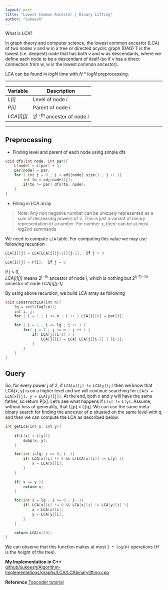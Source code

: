```yaml
---
layout: post
title: "Lowest Common Ancestor | Binary Lifting"
author: "Sukeesh"
---
```


What is LCA?

In graph theory and computer science, the lowest common ancestor (LCA) of two nodes v and w in a tree or directed acyclic graph (DAG) T is the lowest (i.e. deepest) node that has both v and w as descendants, where we define each node to be a descendant of itself (so if v has a direct connection from w, w is the lowest common ancestor).

LCA can be found in _logN_ time with _N * logN_ preprocessing.

---------

Variable | Description
------------- |---------
_L[i]_    | Level of node _i_ 
_P[i]_    | Parent of node _i_
_LCA[i][j]_ | 2<sup>j -th</sup> ancestor of node _i_


----------

## Preprocessing

* Finding level and parent of each node using simple dfs

```cpp
void dfs(int node, int par){
    L[node] = L[par] + 1;
    par[node] = par;
    for ( int j = 0 ; j < adj[node].size() ; j ++ ){
        int to = adj[node][j];
        if(to != par) dfs(to, node);
    }
}
```

* Filling in LCA array

> Note: Any non negative number can be uniquely represented as a sum of decreasing powers of 2. This is just a variant of binary representation of a number. For number x, there can be at most log2(x) summands

We need to compute `LCA` table. For computing this value we may use following recursion

```cpp
LCA[i][j] = LCA[LCA[i][j-1]][j-1],  if j > 0
----
LCA[i][j] = P[i],  if j = 0
```

if j > 0,<br> _LCA[i][j]_ means 2<sup>j -th</sup> ancestor of node _i_, which is nothing but 2<sup>(j-1) -th</sup> ancestor of node _LCA[i][j-1]_

By using above recursion, we build LCA array as following
```cpp
void ConstructLCA(int n){
    lg = ceil(log2(n));
    int i, j;
    for ( i = 1 ; i <= n ; i ++ ) LCA[i][0] = par[i];

    for ( i = 1 ; i <= lg ; i ++ ) {
        for( j = 1 ; j <= n ; j ++ ) {
            if( LCA[j][i-1] ) {
                LCA[j][i] = LCA[ LCA[j][i-1] ] [i-1];
            }
        }
    }
}
```

## Query

So, for every power j of 2, if `LCA[x][j] != LCA[y][j]` then we know that LCA(x, y) is on a higher level and we will continue searching for `LCA(x = LCA[x][j], y = LCA[y][j])`. At the end, both x and y will have the same father, so return P[x]. Let’s see what happens if `L[x] != L[y]`. Assume, without loss of generality, that L[p] < L[q]. We can use the same meta-binary search for finding the ancestor of p situated on the same level with q, and then we can compute the LCA as described below.

```cpp
int getLca(int x, int y){
    
    if(L[x] < L[y]){
        swap(x, y);
    }

    for(int i=lg; i >= 0; i--){
        if( LCA[x][i] != 0 && L[LCA[x][i]] >= L[y] ){
            x = LCA[x][i];
        }
    }
    
    if( x == y ){
        return x;
    }

    for(int i = lg ; i >= 0 ; i--){
        if( LCA[x][i] != 0 && LCA[x][i] != LCA[y][i] ){
            x = LCA[x][i];
            y = LCA[y][i];
        }
    }

    return LCA[x][0];
}
```

We can observe that this function makes at most `2 * log(H)` operations (H is the height of the tree).



<b>My Implementation in C++</b><br>
[github/sukeesh/Algorithm-Implementations/graphs/LCA/LCAbinarylifting.cpp](https://github.com/sukeesh/Algorithm-Implementations/blame/master/graphs/LCA/LCAbinarylifting.cpp)

<b>Reference</b>
[Topcoder tutorial](https://www.topcoder.com/community/competitive-programming/tutorials/range-minimum-query-and-lowest-common-ancestor/)